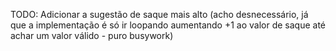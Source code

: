 TODO:
Adicionar a sugestão de saque mais alto 
(acho desnecessário, já que a implementação é só ir loopando aumentando +1 ao valor de saque até achar um valor válido - puro busywork)